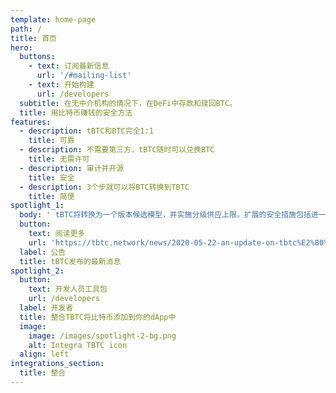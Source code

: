 ```yaml
---
template: home-page
path: /
title: 首页
hero:
  buttons:
    - text: 订阅最新信息
      url: '/#mailing-list'
    - text: 开始构建
      url: /developers
  subtitle: 在无中介机构的情况下，在DeFi中存款和赎回BTC。
  title: 用比特币赚钱的安全方法
features:
  - description: tBTC和BTC完全1:1
    title: 可靠
  - description: 不需要第三方，tBTC随时可以兑换BTC
    title: 无需许可
  - description: 审计并开源
    title: 安全
  - description: 3个步就可以将BTC转换到TBTC
    title: 简便
spotlight_1:
  body: ' tBTC将转换为一个版本候选模型，并实施分级供应上限。扩展的安全措施包括进一步的审计和10倍的bug奖励 '
  button:
    text: 阅读更多
    url: 'https://tbtc.network/news/2020-05-22-an-update-on-tbtc%E2%80%99s-launch/'
  label: 公告
  title: tBTC发布的最新消息
spotlight_2:
  button:
    text: 开发人员工具包
    url: /developers
  label: 开发者
  title: 整合TBTC将比特币添加到你的dApp中
  image:
    image: /images/spotlight-2-bg.png
    alt: Integra TBTC icon
  align: left
integrations_section:
  title: 整合
---
```

